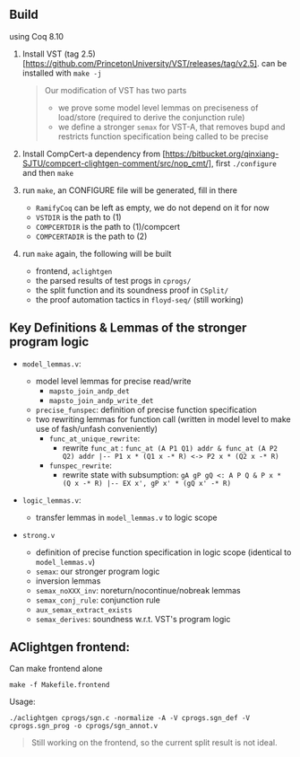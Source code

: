 ## Build

using Coq 8.10

1. Install VST (tag 2.5)[https://github.com/PrincetonUniversity/VST/releases/tag/v2.5]. can be installed with `make -j`

   > Our modification of VST has two parts
   > - we prove some model level lemmas on preciseness of load/store (required to derive the conjunction rule)
   > - we define a stronger `semax` for VST-A, that removes bupd and restricts function specification being called to be precise

2. Install CompCert-a dependency from [https://bitbucket.org/qinxiang-SJTU/compcert-clightgen-comment/src/nop_cmt/], first `./configure` and then `make`

3. run `make`, an CONFIGURE file will be generated, fill in there 
   - `RamifyCoq` can be left as empty, we do not depend on it for now
   - `VSTDIR` is the path to (1)
   - `COMPCERTDIR` is the path to (1)/compcert
   - `COMPCERTADIR` is the path to (2)

4. run `make` again, the following will be built
   - frontend, `aclightgen`
   - the parsed results of test progs in `cprogs/`
   - the split function and its soundness proof in `CSplit/`
   - the proof automation tactics in `floyd-seq/` (still working)
  

## Key Definitions & Lemmas of the stronger program logic

- `model_lemmas.v`: 
  - model level lemmas for precise read/write
    - `mapsto_join_andp_det`
    - `mapsto_join_andp_write_det`
  - `precise_funspec`: definition of precise function specification
  - two rewriting lemmas for function call (written in model level to make use of fash/unfash conveniently)
    - `func_at_unique_rewrite`:
      - rewrite `func_at` : `func_at (A P1 Q1) addr & func_at (A P2 Q2) addr |-- P1 x * (Q1 x -* R) <-> P2 x * (Q2 x -* R)`
    - `funspec_rewrite`:
      - rewrite state with subsumption: `gA gP gQ <: A P Q & P x * (Q x -* R) |-- EX x', gP x' * (gQ x' -* R)`
  
- `logic_lemmas.v`: 
  - transfer lemmas in `model_lemmas.v` to logic scope
  
- `strong.v`
  - definition of precise function specification in logic scope (identical to `model_lemmas.v`)
  - `semax`: our stronger program logic
  - inversion lemmas
  - `semax_noXXX_inv`: noreturn/nocontinue/nobreak lemmas
  - `semax_conj_rule`: conjunction rule
  - `aux_semax_extract_exists`
  - `semax_derives`: soundness w.r.t. VST's program logic

## AClightgen frontend:

Can make frontend alone
```
make -f Makefile.frontend 
```

Usage:
```
./aclightgen cprogs/sgn.c -normalize -A -V cprogs.sgn_def -V cprogs.sgn_prog -o cprogs/sgn_annot.v
```

> Still working on the frontend, so the current split result is not ideal.